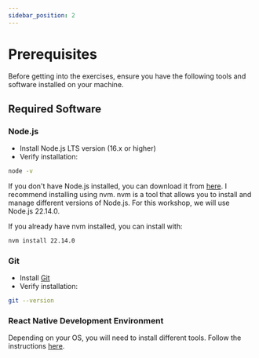 ```yaml
---
sidebar_position: 2
---
```


# Prerequisites

Before getting into the exercises, ensure you have the following tools and software installed on your machine.

## Required Software

### Node.js

- Install Node.js LTS version (16.x or higher)
- Verify installation:

```bash
node -v
```

If you don't have Node.js installed, you can download it from [here](https://nodejs.org/fr/download). I recommend installing using nvm. nvm is a tool that allows you to install and manage different versions of Node.js. For this workshop, we will use Node.js 22.14.0.

If you already have nvm installed, you can install with:

```bash
nvm install 22.14.0
```

### Git

- Install [Git](https://git-scm.com/book/en/v2/Getting-Started-Installing-Git)
- Verify installation:

```bash
git --version
```

### React Native Development Environment

Depending on your OS, you will need to install different tools. Follow the instructions [here](https://docs.expo.dev/get-started/set-up-your-environment/).
